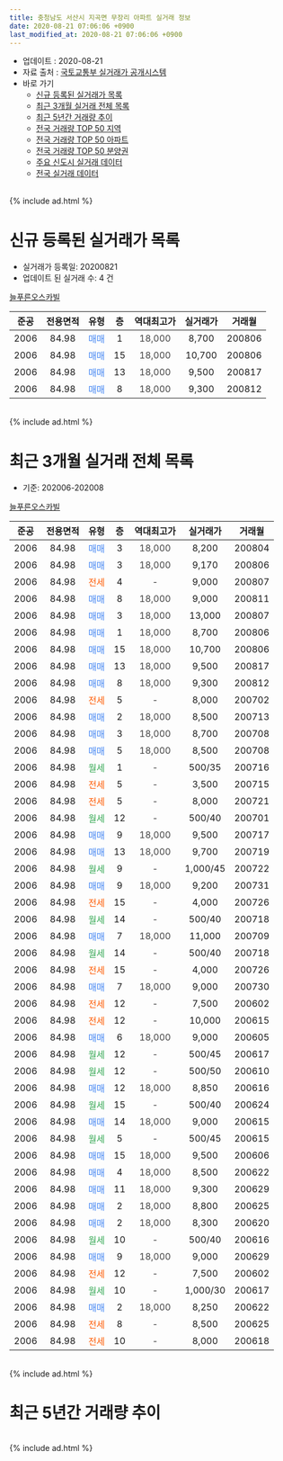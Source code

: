```yaml
---
title: 충청남도 서산시 지곡면 무장리 아파트 실거래 정보
date: 2020-08-21 07:06:06 +0900
last_modified_at: 2020-08-21 07:06:06 +0900
---
```


* 업데이트 : 2020-08-21
* 자료 출처 : [국토교통부 실거래가 공개시스템](http://rt.molit.go.kr)
* 바로 가기
    * [신규 등록된 실거래가 목록](#신규-등록된-실거래가-목록)
    * [최근 3개월 실거래 전체 목록](#최근-3개월-실거래-전체-목록)
    * [최근 5년간 거래량 추이](#최근-5년간-거래량-추이)
    * [전국 거래량 TOP 50 지역](https://inasie.github.io/apt-trade-info/최근-3개월-전국에서-가장-거래가-많이-발생한-지역)
    * [전국 거래량 TOP 50 아파트](https://inasie.github.io/apt-trade-info/최근-3개월-전국에서-가장-거래가-많이-발생한-아파트)
    * [전국 거래량 TOP 50 분양권](https://inasie.github.io/apt-trade-info/최근-3개월-전국에서-가장-거래가-많이-발생한-분양권)
    * [주요 신도시 실거래 데이터](https://inasie.github.io/apt-trade-info/주요-신도시)
    * [전국 실거래 데이터](https://inasie.github.io/apt-trade-info/전국)
<br>
{% include ad.html %}
<br>

# 신규 등록된 실거래가 목록
* 실거래가 등록일: 20200821
* 업데이트 된 실거래 수: 4 건


[늘푸른오스카빌](https://search.naver.com/search.naver?query=%EC%B6%A9%EC%B2%AD%EB%82%A8%EB%8F%84+%EC%84%9C%EC%82%B0%EC%8B%9C+%EC%A7%80%EA%B3%A1%EB%A9%B4+%EB%AC%B4%EC%9E%A5%EB%A6%AC+%EB%8A%98%ED%91%B8%EB%A5%B8%EC%98%A4%EC%8A%A4%EC%B9%B4%EB%B9%8C)

|준공|전용면적|유형|층|역대최고가|실거래가|거래월|
|:---:|:---:|:---:|:---:|:---:|:---:|:---:|
|2006|84.98|<span style="color:#4285f3">매매</span>|1|<span style="color:#444444">18,000</span>|8,700|200806|
|2006|84.98|<span style="color:#4285f3">매매</span>|15|<span style="color:#444444">18,000</span>|10,700|200806|
|2006|84.98|<span style="color:#4285f3">매매</span>|13|<span style="color:#444444">18,000</span>|9,500|200817|
|2006|84.98|<span style="color:#4285f3">매매</span>|8|<span style="color:#444444">18,000</span>|9,300|200812|


<br>
{% include ad.html %}
<br>

# 최근 3개월 실거래 전체 목록
* 기준: 202006-202008


[늘푸른오스카빌](https://search.naver.com/search.naver?query=%EC%B6%A9%EC%B2%AD%EB%82%A8%EB%8F%84+%EC%84%9C%EC%82%B0%EC%8B%9C+%EC%A7%80%EA%B3%A1%EB%A9%B4+%EB%AC%B4%EC%9E%A5%EB%A6%AC+%EB%8A%98%ED%91%B8%EB%A5%B8%EC%98%A4%EC%8A%A4%EC%B9%B4%EB%B9%8C)

|준공|전용면적|유형|층|역대최고가|실거래가|거래월|
|:---:|:---:|:---:|:---:|:---:|:---:|:---:|
|2006|84.98|<span style="color:#4285f3">매매</span>|3|<span style="color:#444444">18,000</span>|8,200|200804|
|2006|84.98|<span style="color:#4285f3">매매</span>|3|<span style="color:#444444">18,000</span>|9,170|200806|
|2006|84.98|<span style="color:#ff5a00">전세</span>|4|<span style="color:#444444">-</span>|9,000|200807|
|2006|84.98|<span style="color:#4285f3">매매</span>|8|<span style="color:#444444">18,000</span>|9,000|200811|
|2006|84.98|<span style="color:#4285f3">매매</span>|3|<span style="color:#444444">18,000</span>|13,000|200807|
|2006|84.98|<span style="color:#4285f3">매매</span>|1|<span style="color:#444444">18,000</span>|8,700|200806|
|2006|84.98|<span style="color:#4285f3">매매</span>|15|<span style="color:#444444">18,000</span>|10,700|200806|
|2006|84.98|<span style="color:#4285f3">매매</span>|13|<span style="color:#444444">18,000</span>|9,500|200817|
|2006|84.98|<span style="color:#4285f3">매매</span>|8|<span style="color:#444444">18,000</span>|9,300|200812|
|2006|84.98|<span style="color:#ff5a00">전세</span>|5|<span style="color:#444444">-</span>|8,000|200702|
|2006|84.98|<span style="color:#4285f3">매매</span>|2|<span style="color:#444444">18,000</span>|8,500|200713|
|2006|84.98|<span style="color:#4285f3">매매</span>|3|<span style="color:#444444">18,000</span>|8,700|200708|
|2006|84.98|<span style="color:#4285f3">매매</span>|5|<span style="color:#444444">18,000</span>|8,500|200708|
|2006|84.98|<span style="color:#34a853">월세</span>|1|<span style="color:#444444">-</span>|500/35|200716|
|2006|84.98|<span style="color:#ff5a00">전세</span>|5|<span style="color:#444444">-</span>|3,500|200715|
|2006|84.98|<span style="color:#ff5a00">전세</span>|5|<span style="color:#444444">-</span>|8,000|200721|
|2006|84.98|<span style="color:#34a853">월세</span>|12|<span style="color:#444444">-</span>|500/40|200701|
|2006|84.98|<span style="color:#4285f3">매매</span>|9|<span style="color:#444444">18,000</span>|9,500|200717|
|2006|84.98|<span style="color:#4285f3">매매</span>|13|<span style="color:#444444">18,000</span>|9,700|200719|
|2006|84.98|<span style="color:#34a853">월세</span>|9|<span style="color:#444444">-</span>|1,000/45|200722|
|2006|84.98|<span style="color:#4285f3">매매</span>|9|<span style="color:#444444">18,000</span>|9,200|200731|
|2006|84.98|<span style="color:#ff5a00">전세</span>|15|<span style="color:#444444">-</span>|4,000|200726|
|2006|84.98|<span style="color:#34a853">월세</span>|14|<span style="color:#444444">-</span>|500/40|200718|
|2006|84.98|<span style="color:#4285f3">매매</span>|7|<span style="color:#444444">18,000</span>|11,000|200709|
|2006|84.98|<span style="color:#34a853">월세</span>|14|<span style="color:#444444">-</span>|500/40|200718|
|2006|84.98|<span style="color:#ff5a00">전세</span>|15|<span style="color:#444444">-</span>|4,000|200726|
|2006|84.98|<span style="color:#4285f3">매매</span>|7|<span style="color:#444444">18,000</span>|9,000|200730|
|2006|84.98|<span style="color:#ff5a00">전세</span>|12|<span style="color:#444444">-</span>|7,500|200602|
|2006|84.98|<span style="color:#ff5a00">전세</span>|12|<span style="color:#444444">-</span>|10,000|200615|
|2006|84.98|<span style="color:#4285f3">매매</span>|6|<span style="color:#444444">18,000</span>|9,000|200605|
|2006|84.98|<span style="color:#34a853">월세</span>|12|<span style="color:#444444">-</span>|500/45|200617|
|2006|84.98|<span style="color:#34a853">월세</span>|12|<span style="color:#444444">-</span>|500/50|200610|
|2006|84.98|<span style="color:#4285f3">매매</span>|12|<span style="color:#444444">18,000</span>|8,850|200616|
|2006|84.98|<span style="color:#34a853">월세</span>|15|<span style="color:#444444">-</span>|500/40|200624|
|2006|84.98|<span style="color:#4285f3">매매</span>|14|<span style="color:#444444">18,000</span>|9,000|200615|
|2006|84.98|<span style="color:#34a853">월세</span>|5|<span style="color:#444444">-</span>|500/45|200615|
|2006|84.98|<span style="color:#4285f3">매매</span>|15|<span style="color:#444444">18,000</span>|9,500|200606|
|2006|84.98|<span style="color:#4285f3">매매</span>|4|<span style="color:#444444">18,000</span>|8,500|200622|
|2006|84.98|<span style="color:#4285f3">매매</span>|11|<span style="color:#444444">18,000</span>|9,300|200629|
|2006|84.98|<span style="color:#4285f3">매매</span>|2|<span style="color:#444444">18,000</span>|8,800|200625|
|2006|84.98|<span style="color:#4285f3">매매</span>|2|<span style="color:#444444">18,000</span>|8,300|200620|
|2006|84.98|<span style="color:#34a853">월세</span>|10|<span style="color:#444444">-</span>|500/40|200616|
|2006|84.98|<span style="color:#4285f3">매매</span>|9|<span style="color:#444444">18,000</span>|9,000|200629|
|2006|84.98|<span style="color:#ff5a00">전세</span>|12|<span style="color:#444444">-</span>|7,500|200602|
|2006|84.98|<span style="color:#34a853">월세</span>|10|<span style="color:#444444">-</span>|1,000/30|200617|
|2006|84.98|<span style="color:#4285f3">매매</span>|2|<span style="color:#444444">18,000</span>|8,250|200622|
|2006|84.98|<span style="color:#ff5a00">전세</span>|8|<span style="color:#444444">-</span>|8,500|200625|
|2006|84.98|<span style="color:#ff5a00">전세</span>|10|<span style="color:#444444">-</span>|8,000|200618|


<br>
{% include ad.html %}
<br>

# 최근 5년간 거래량 추이


<div style="width:100%;">
    <canvas id="deal_progress" height="200"></canvas>
</div>

<script>
new Chart(document.getElementById("deal_progress"), {
    type: 'line',
    data: {
        labels: ['201508','201509','201510','201511','201512','201601','201602','201603','201604','201605','201606','201607','201608','201609','201610','201611','201612','201701','201702','201703','201704','201705','201706','201707','201708','201709','201710','201711','201712','201801','201802','201803','201804','201805','201806','201807','201808','201809','201810','201811','201812','201901','201902','201903','201904','201905','201906','201907','201908','201909','201910','201911','201912','202001','202002','202003','202004','202005','202006','202007','202008'],
        datasets: [{
            label: '매매',
            pointRadius: 1,
            data: [29, 45, 45, 23, 19, 12, 9, 20, 16, 14, 17, 12, 14, 15, 10, 15, 4, 2, 11, 7, 8, 9, 9, 5, 10, 8, 8, 5, 6, 5, 10, 12, 16, 11, 11, 7, 11, 10, 13, 9, 8, 7, 7, 10, 11, 5, 8, 9, 6, 13, 9, 9, 11, 6, 10, 7, 8, 7, 10, 8, 8],
            borderColor: "rgba(255, 201, 14, 1)",
            backgroundColor: "rgba(255, 201, 14, 0.5)",
            fill: false,
            lineTension: 0
        },{
            label: '전월세',
            pointRadius: 1,
            data: [23, 15, 13, 11, 6, 6, 10, 8, 8, 10, 14, 9, 11, 7, 9, 5, 4, 8, 10, 10, 12, 4, 5, 11, 9, 12, 4, 5, 3, 10, 5, 16, 8, 6, 8, 8, 17, 11, 9, 6, 9, 15, 5, 11, 12, 9, 21, 9, 9, 9, 17, 5, 7, 3, 5, 8, 7, 6, 11, 10, 1],
            borderColor: "rgba(0, 141, 185, 1)",
            backgroundColor: "rgba(0, 141, 185, 0.5)",
            fill: false,
            lineTension: 0
        }
        ]
    },
    options: {
        responsive: true,
        title: {
            display: false
        },
        tooltips: {
            mode: 'index',
            intersect: false
        },
        hover: {
            mode: 'nearest',
            intersect: true
        },
        scales: {
            xAxes: [{
                display: true,
                scaleLabel: {
                    display: true,
                    labelString: '년/월'
                }
            }],
            yAxes: [{
                display: true,
                ticks: {
                    suggestedMin: 0,
                },
                scaleLabel: {
                    display: true,
                    labelString: '실거래 수'
                }
            }]
        }
    }
});

</script>


<br>
{% include ad.html %}
<br>

